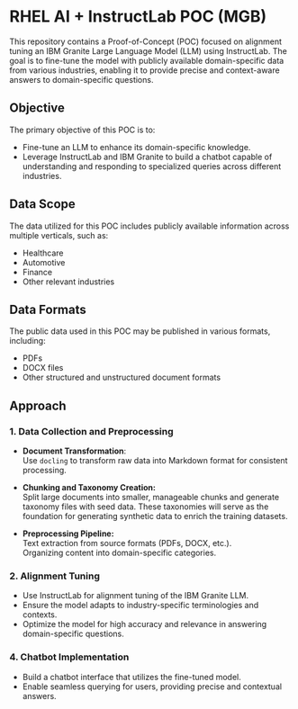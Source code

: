 # RHEL AI + InstructLab POC (MGB)

This repository contains a Proof-of-Concept (POC) focused on alignment tuning an IBM Granite Large Language Model (LLM) using InstructLab. The goal is to fine-tune the model with publicly available domain-specific data from various industries, enabling it to provide precise and context-aware answers to domain-specific questions.

## Objective

The primary objective of this POC is to:

- Fine-tune an LLM to enhance its domain-specific knowledge.
- Leverage InstructLab and IBM Granite to build a chatbot capable of understanding and responding to specialized queries across different industries.

## Data Scope

The data utilized for this POC includes publicly available information across multiple verticals, such as:

- Healthcare
- Automotive
- Finance
- Other relevant industries

## Data Formats

The public data used in this POC may be published in various formats, including:

- PDFs
- DOCX files
- Other structured and unstructured document formats

## Approach

### 1. Data Collection and Preprocessing

- **Document Transformation**:  
  Use `docling` to transform raw data into Markdown format for consistent processing.

- **Chunking and Taxonomy Creation:**  
  Split large documents into smaller, manageable chunks and generate taxonomy files with seed data. These taxonomies will serve as the foundation for generating synthetic data to enrich the training datasets.

- **Preprocessing Pipeline:**  
  Text extraction from source formats (PDFs, DOCX, etc.).  
  Organizing content into domain-specific categories.

### 2. Alignment Tuning

- Use InstructLab for alignment tuning of the IBM Granite LLM.
- Ensure the model adapts to industry-specific terminologies and contexts.
- Optimize the model for high accuracy and relevance in answering domain-specific questions.

### 4. Chatbot Implementation

- Build a chatbot interface that utilizes the fine-tuned model.
- Enable seamless querying for users, providing precise and contextual answers.
